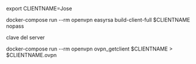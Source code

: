 export CLIENTNAME=Jose

docker-compose run --rm openvpn easyrsa build-client-full $CLIENTNAME nopass

clave del server

docker-compose run --rm openvpn ovpn_getclient $CLIENTNAME > $CLIENTNAME.ovpn